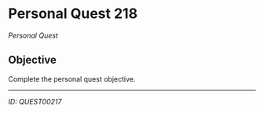 # Personal Quest 218

*Personal Quest*

## Objective
Complete the personal quest objective.

---
*ID: QUEST00217*